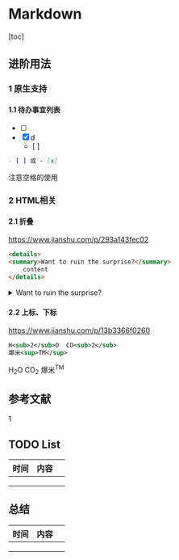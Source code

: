 # Markdown

[toc]

## 进阶用法

### 1 原生支持

#### 1.1 待办事宜列表

- [ ] 
- [x] d
  - [ ] 

```markdown
- [ ] 或 - [x] 
```

注意空格的使用

### 2 HTML相关

#### 2.1 折叠

https://www.jianshu.com/p/293a143fec02

```html
<details>
<summary>Want to ruin the surprise?</summary>
    content
</details>
```

<details>
<summary>Want to ruin the surprise?</summary>
    content
</details>

#### 2.2 上标、下标

https://www.jianshu.com/p/13b3366f0260

```xml
H<sub>2</sub>O  CO<sub>2</sub>
爆米<sup>TM</sup>
```

H<sub>2</sub>O  CO<sub>2</sub>
爆米<sup>TM</sup>

## 参考文献

1 



## TODO List

| 时间 | 内容 |      |
| ---- | ---- | ---- |
|      |      |      |
|      |      |      |
|      |      |      |



## 总结

| 时间 | 内容 |      |
| ---- | ---- | ---- |
|      |      |      |
|      |      |      |
|      |      |      |




